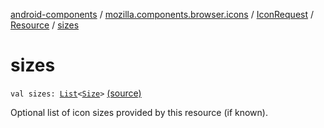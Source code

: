 [android-components](../../../index.md) / [mozilla.components.browser.icons](../../index.md) / [IconRequest](../index.md) / [Resource](index.md) / [sizes](./sizes.md)

# sizes

`val sizes: `[`List`](https://kotlinlang.org/api/latest/jvm/stdlib/kotlin.collections/-list/index.html)`<`[`Size`](../../../mozilla.components.concept.engine.manifest/-size/index.md)`>` [(source)](https://github.com/mozilla-mobile/android-components/blob/master/components/browser/icons/src/main/java/mozilla/components/browser/icons/IconRequest.kt#L46)

Optional list of icon sizes provided by this resource (if known).

